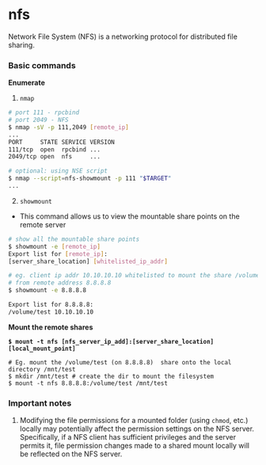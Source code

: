 # nfs

Network File System (NFS) is a networking protocol for distributed file sharing.&#x20;

### Basic commands

**Enumerate**&#x20;

1. `nmap`

```bash
# port 111 - rpcbind
# port 2049 - NFS
$ nmap -sV -p 111,2049 [remote_ip] 
...
PORT     STATE SERVICE VERSION
111/tcp  open  rpcbind ...
2049/tcp open  nfs     ...

# optional: using NSE script
$ nmap --script=nfs-showmount -p 111 "$TARGET"
...
```

2. `showmount`

* This command allows us to view the mountable share points on the remote server

```bash
# show all the mountable share points
$ showmount -e [remote_ip]
Export list for [remote_ip]:
[server_share_location] [whitelisted_ip_addr]

# eg. client ip addr 10.10.10.10 whitelisted to mount the share /volume/test 
# from remote address 8.8.8.8
$ showmount -e 8.8.8.8

Export list for 8.8.8.8:
/volume/test 10.10.10.10
```

**Mount the remote shares**

<pre class="language-bash"><code class="lang-bash"><strong>$ mount -t nfs [nfs_server_ip_add]:[server_share_location] [local_mount_point]
</strong>
# Eg. mount the /volume/test (on 8.8.8.8)  share onto the local directory /mnt/test
$ mkdir /mnt/test # create the dir to mount the filesystem
$ mount -t nfs 8.8.8.8:/volume/test /mnt/test
</code></pre>

### Important notes

1. Modifying the file permissions for a mounted folder (using `chmod`, etc.) locally may potentially affect the permission settings on the NFS server. Specifically, if a NFS client has sufficient privileges and the server permits it, file permission changes made to a shared mount locally will be reflected on the NFS server.

